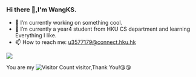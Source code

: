 ### Hi there 👋,I'm WangKS.

- 🔭 I’m currently working on something cool.
- 🌱 I’m currently a year4 student from HKU CS department and learning Everything I like.
- 📫 How to reach me: u3577179@connect.hku.hk


![](https://github-readme-stats.vercel.app/api?username=KobeWang-supreme&show_icons=true&theme=transparent)

You are my ![Visitor Count](https://profile-counter.glitch.me/KobeWang-supreme/count.svg) visitor,Thank You!:kissing_heart::kissing_heart:



